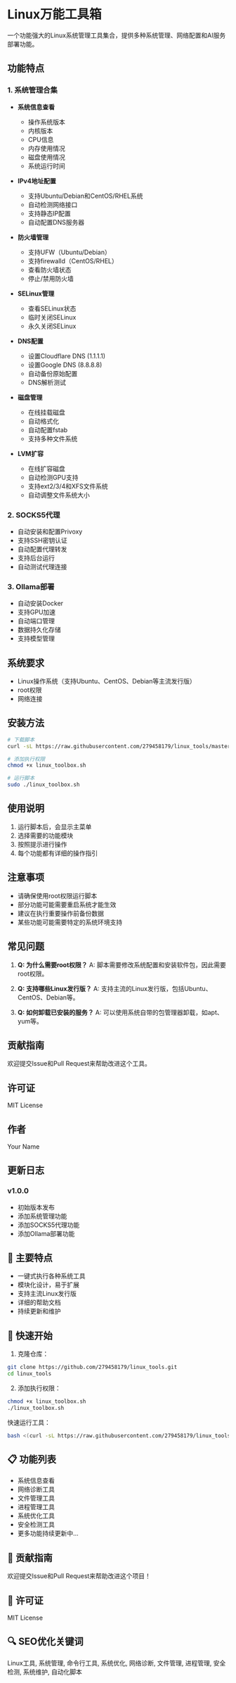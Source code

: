 # Linux万能工具箱

一个功能强大的Linux系统管理工具集合，提供多种系统管理、网络配置和AI服务部署功能。

## 功能特点

### 1. 系统管理合集
- **系统信息查看**
  - 操作系统版本
  - 内核版本
  - CPU信息
  - 内存使用情况
  - 磁盘使用情况
  - 系统运行时间

- **IPv4地址配置**
  - 支持Ubuntu/Debian和CentOS/RHEL系统
  - 自动检测网络接口
  - 支持静态IP配置
  - 自动配置DNS服务器

- **防火墙管理**
  - 支持UFW（Ubuntu/Debian）
  - 支持firewalld（CentOS/RHEL）
  - 查看防火墙状态
  - 停止/禁用防火墙

- **SELinux管理**
  - 查看SELinux状态
  - 临时关闭SELinux
  - 永久关闭SELinux

- **DNS配置**
  - 设置Cloudflare DNS (1.1.1.1)
  - 设置Google DNS (8.8.8.8)
  - 自动备份原始配置
  - DNS解析测试

- **磁盘管理**
  - 在线挂载磁盘
  - 自动格式化
  - 自动配置fstab
  - 支持多种文件系统

- **LVM扩容**
  - 在线扩容磁盘
  - 自动检测GPU支持
  - 支持ext2/3/4和XFS文件系统
  - 自动调整文件系统大小

### 2. SOCKS5代理
- 自动安装和配置Privoxy
- 支持SSH密钥认证
- 自动配置代理转发
- 支持后台运行
- 自动测试代理连接

### 3. Ollama部署
- 自动安装Docker
- 支持GPU加速
- 自动端口管理
- 数据持久化存储
- 支持模型管理

## 系统要求
- Linux操作系统（支持Ubuntu、CentOS、Debian等主流发行版）
- root权限
- 网络连接

## 安装方法
```bash
# 下载脚本
curl -sL https://raw.githubusercontent.com/279458179/linux_tools/master/linux_toolbox.sh -o linux_toolbox.sh

# 添加执行权限
chmod +x linux_toolbox.sh

# 运行脚本
sudo ./linux_toolbox.sh
```

## 使用说明
1. 运行脚本后，会显示主菜单
2. 选择需要的功能模块
3. 按照提示进行操作
4. 每个功能都有详细的操作指引

## 注意事项
- 请确保使用root权限运行脚本
- 部分功能可能需要重启系统才能生效
- 建议在执行重要操作前备份数据
- 某些功能可能需要特定的系统环境支持

## 常见问题
1. **Q: 为什么需要root权限？**
   A: 脚本需要修改系统配置和安装软件包，因此需要root权限。

2. **Q: 支持哪些Linux发行版？**
   A: 支持主流的Linux发行版，包括Ubuntu、CentOS、Debian等。

3. **Q: 如何卸载已安装的服务？**
   A: 可以使用系统自带的包管理器卸载，如apt、yum等。

## 贡献指南
欢迎提交Issue和Pull Request来帮助改进这个工具。

## 许可证
MIT License

## 作者
Your Name

## 更新日志
### v1.0.0
- 初始版本发布
- 添加系统管理功能
- 添加SOCKS5代理功能
- 添加Ollama部署功能

## 🌟 主要特点

- 一键式执行各种系统工具
- 模块化设计，易于扩展
- 支持主流Linux发行版
- 详细的帮助文档
- 持续更新和维护

## 🚀 快速开始

1. 克隆仓库：
```bash
git clone https://github.com/279458179/linux_tools.git
cd linux_tools
```

2. 添加执行权限：
```bash
chmod +x linux_toolbox.sh
./linux_toolbox.sh
```

快速运行工具：
```bash
bash <(curl -sL https://raw.githubusercontent.com/279458179/linux_tools/master/linux_toolbox.sh)
```

## 📋 功能列表

- 系统信息查看
- 网络诊断工具
- 文件管理工具
- 进程管理工具
- 系统优化工具
- 安全检测工具
- 更多功能持续更新中...

## 🤝 贡献指南

欢迎提交Issue和Pull Request来帮助改进这个项目！

## 📝 许可证

MIT License

## 🔍 SEO优化关键词

Linux工具, 系统管理, 命令行工具, 系统优化, 网络诊断, 文件管理, 进程管理, 安全检测, 系统维护, 自动化脚本 